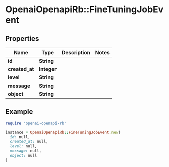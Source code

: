 # OpenaiOpenapiRb::FineTuningJobEvent

## Properties

| Name | Type | Description | Notes |
| ---- | ---- | ----------- | ----- |
| **id** | **String** |  |  |
| **created_at** | **Integer** |  |  |
| **level** | **String** |  |  |
| **message** | **String** |  |  |
| **object** | **String** |  |  |

## Example

```ruby
require 'openai-openapi-rb'

instance = OpenaiOpenapiRb::FineTuningJobEvent.new(
  id: null,
  created_at: null,
  level: null,
  message: null,
  object: null
)
```

